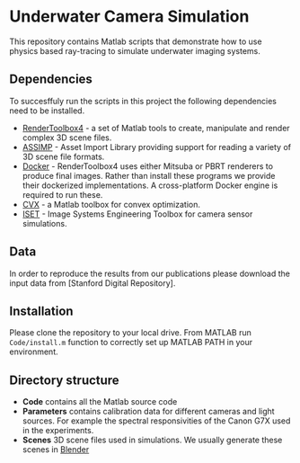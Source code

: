 # Underwater Camera Simulation

This repository contains Matlab scripts that demonstrate how to use physics based ray-tracing
to simulate underwater imaging systems. 




## Dependencies

To succesffuly run the scripts in this project the following dependencies need to be 
installed.

* [RenderToolbox4](http://rendertoolbox.org) - a set of Matlab tools to create, manipulate and
render complex 3D scene files.
* [ASSIMP](http://www.assimp.org) - Asset Import Library providing support for reading a variety of 3D scene file formats.
* [Docker](https://www.docker.com) - RenderToolbox4 uses either Mitsuba or PBRT renderers to 
produce final images. Rather than install these programs we provide their dockerized implementations.
A cross-platform Docker engine is required to run these.
* [CVX](http://cvxr.com/) - a Matlab toolbox for convex optimization.
* [ISET](http://imageval.com) - Image Systems Engineering Toolbox for camera sensor simulations.

## Data

In order to reproduce the results from our publications please download the input data from
[Stanford Digital Repository].

## Installation

Please clone the repository to your local drive. From MATLAB run `Code/install.m` function 
to correctly set up MATLAB PATH in your environment. 

## Directory structure

* **Code** contains all the Matlab source code
* **Parameters** contains calibration data for different cameras and light sources. For example
the spectral responsivities of the Canon G7X used in the experiments.
* **Scenes** 3D scene files used in simulations. We usually generate these scenes in [Blender](https://www.blender.org)
